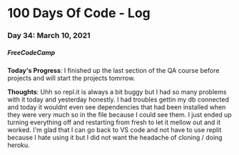 # 100 Days Of Code - Log
### Day 34: March 10, 2021
##### FreeCodeCamp 

**Today's Progress**: I finished up the last section of the QA course before projects and will start the projects tomrrow. 

**Thoughts**: Uhh so repl.it is always a bit buggy but I had so many problems with it today and yesterday honestly. I had troubles gettin my db connected and today it wouldnt even see dependencies that had been installed when they were very much so in the file because I could see them. I just ended up turning everything off and restarting from fresh to let it mellow out and it worked. I'm glad that I can go back to VS code and not have to use replit because I hate using it but I did not want the headache of cloning / doing heroku. 